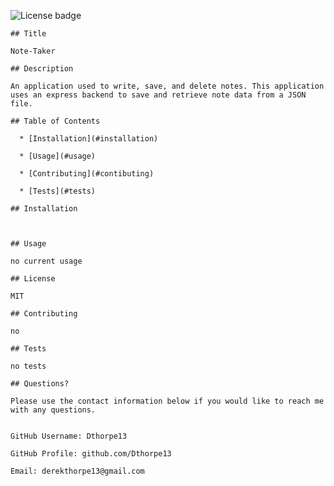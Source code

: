 ![License badge](https://img.shields.io/badge/License-MIT-brightgreen)

    ## Title

    Note-Taker

    ## Description 

    An application used to write, save, and delete notes. This application uses an express backend to save and retrieve note data from a JSON file.

    ## Table of Contents

      * [Installation](#installation)
    
      * [Usage](#usage)

      * [Contributing](#contibuting)

      * [Tests](#tests)

    ## Installation

    

    ## Usage

    no current usage

    ## License

    MIT

    ## Contributing

    no

    ## Tests 

    no tests

    ## Questions?

    Please use the contact information below if you would like to reach me with any questions.


    GitHub Username: Dthorpe13

    GitHub Profile: github.com/Dthorpe13

    Email: derekthorpe13@gmail.com

    